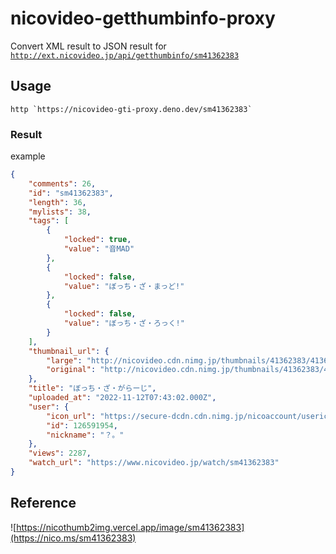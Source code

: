 # nicovideo-getthumbinfo-proxy

Convert XML result to JSON result for [`http://ext.nicovideo.jp/api/getthumbinfo/sm41362383`](http://ext.nicovideo.jp/api/getthumbinfo/sm41379870)

## Usage

```shell
http `https://nicovideo-gti-proxy.deno.dev/sm41362383`
```

### Result

example

```json
{
    "comments": 26,
    "id": "sm41362383",
    "length": 36,
    "mylists": 38,
    "tags": [
        {
            "locked": true,
            "value": "音MAD"
        },
        {
            "locked": false,
            "value": "ぼっち・ざ・まっど!"
        },
        {
            "locked": false,
            "value": "ぼっち・ざ・ろっく!"
        }
    ],
    "thumbnail_url": {
        "large": "http://nicovideo.cdn.nimg.jp/thumbnails/41362383/41362383.53585872.L",
        "original": "http://nicovideo.cdn.nimg.jp/thumbnails/41362383/41362383.53585872"
    },
    "title": "ぼっち・ざ・がらーじ",
    "uploaded_at": "2022-11-12T07:43:02.000Z",
    "user": {
        "icon_url": "https://secure-dcdn.cdn.nimg.jp/nicoaccount/usericon/defaults/blank_s.jpg",
        "id": 126591954,
        "nickname": "？。"
    },
    "views": 2287,
    "watch_url": "https://www.nicovideo.jp/watch/sm41362383"
}
```

## Reference

![https://nicothumb2img.vercel.app/image/sm41362383](https://nico.ms/sm41362383)
